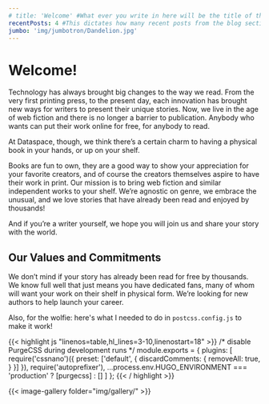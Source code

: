 ```yaml
---
# title: 'Welcome' #What ever you write in here will be the title of the page, i.e. the name you see in the tab.
recentPosts: 4 #This dictates how many recent posts from the blog section are shown on the landing page!
jumbo: 'img/jumbotron/Dandelion.jpg'
---
```


# Welcome!

Technology has always brought big changes to the way we read. From the very first printing press, to the present day, each innovation has brought new ways for writers to present their unique stories. Now, we live in the age of web fiction and there is no longer a barrier to publication. Anybody who wants can put their work online for free, for anybody to read.

At Dataspace, though, we think there’s a certain charm to having a physical book in your hands, or up on your shelf.

Books are fun to own, they are a good way to show your appreciation for your favorite creators, and of course the creators themselves aspire to have their work in print.
Our mission is to bring web fiction and similar independent works to your shelf. We’re agnostic on genre, we embrace the unusual, and we love stories that have already been read and enjoyed by thousands!

And if you’re a writer yourself, we hope you will join us and share your story with the world.

## Our Values and Commitments

We don’t mind if your story has already been read for free by thousands. We know
full well that just means you have dedicated fans, many of whom will want your
work on their shelf in physical form. We’re looking for new authors to help
launch your career.

Also, for the wolfie: here's what I needed to do in `postcss.config.js` to make it work!

{{< highlight js "linenos=table,hl_lines=3-10,linenostart=18" >}}
/* disable PurgeCSS during development runs */
module.exports = {
  plugins: [
    require('cssnano')({
      preset: ['default', {
        discardComments: {
            removeAll: true,
        }
      }]
    }),
    require('autoprefixer'),
    ...process.env.HUGO_ENVIRONMENT === 'production'
      ? [purgecss]
      : []
  ]
};
{{< / highlight >}}

{{< image-gallery folder="img/gallery/" >}}

